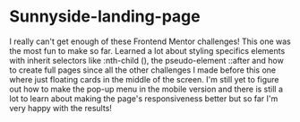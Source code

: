 # Sunnyside-landing-page
I really can't get enough of these Frontend Mentor challenges!
This one was the most fun to make so far. Learned a lot about styling specifics elements with inherit selectors like :nth-child (), the pseudo-element ::after and how to create full pages since all the other challenges I made before this one where just floating cards in the middle of the screen. I'm still yet to figure out how to make the pop-up menu in the mobile version and there is still a lot to learn about making the page's responsiveness better but so far I'm very happy with the results!

